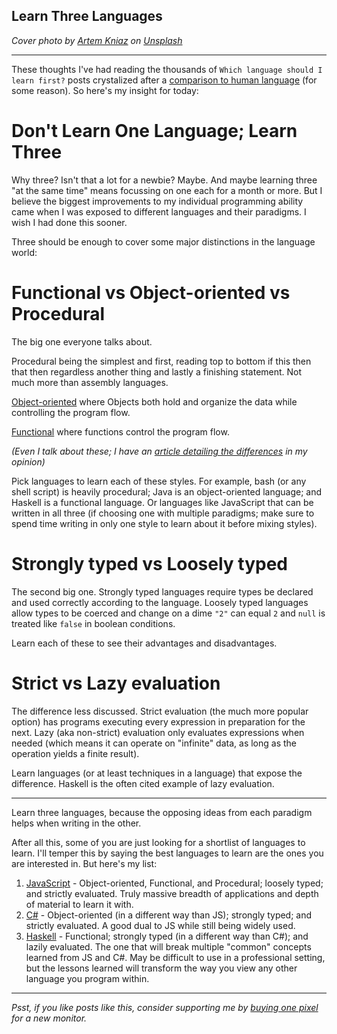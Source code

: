## Learn Three Languages

_Cover photo by [Artem Kniaz](https://unsplash.com/@artem_kniaz?utm_source=unsplash&amp;utm_medium=referral&amp;utm_content=creditCopyText) on [Unsplash](https://unsplash.com/s/photos/stacked-rocks?utm_source=unsplash&amp;utm_medium=referral&amp;utm_content=creditCopyText)_

---

These thoughts I've had reading the thousands of `Which language should I learn first?` posts crystalized after a [comparison to human language](https://dev.to/jana/is-coding-a-lenguage-like-english-or-portuguese-519h) (for some reason). So here's my insight for today:

# Don't Learn One Language; Learn Three

Why three? Isn't that a lot for a newbie? Maybe. And maybe learning three "at the same time" means focussing on one each for a month or more. But I believe the biggest improvements to my individual programming ability came when I was exposed to different languages and their paradigms. I wish I had done this sooner.

Three should be enough to cover some major distinctions in the language world:

# Functional vs Object-oriented vs Procedural

The big one everyone talks about.

Procedural being the simplest and first, reading top to bottom if this then that then regardless another thing and lastly a finishing statement. Not much more than assembly languages.

[Object-oriented](https://dev.to/kallmanation/unconditional-fizzbuzz-an-object-oriented-approach-8o5) where Objects both hold and organize the data while controlling the program flow.

[Functional](https://dev.to/kallmanation/unconditional-fizzbuzz-a-functional-approach-598m) where functions control the program flow.

_(Even I talk about these; I have an [article detailing the differences](https://dev.to/kallmanation/oop-vs-fp-a-comparison-using-unconditional-fizzbuzz-29i0) in my opinion)_

Pick languages to learn each of these styles. For example, bash (or any shell script) is heavily procedural; Java is an object-oriented language; and Haskell is a functional language. Or languages like JavaScript that can be written in all three (if choosing one with multiple paradigms; make sure to spend time writing in only one style to learn about it before mixing styles).

# Strongly typed vs Loosely typed

The second big one. Strongly typed languages require types be declared and used correctly according to the language. Loosely typed languages allow types to be coerced and change on a dime `"2"` can equal `2` and `null` is treated like `false` in boolean conditions.

Learn each of these to see their advantages and disadvantages.

# Strict vs Lazy evaluation

The difference less discussed. Strict evaluation (the much more popular option) has programs executing every expression in preparation for the next. Lazy (aka non-strict) evaluation only evaluates expressions when needed (which means it can operate on "infinite" data, as long as the operation yields a finite result).

Learn languages (or at least techniques in a language) that expose the difference. Haskell is the often cited example of lazy evaluation.

---

Learn three languages, because the opposing ideas from each paradigm helps when writing in the other.

After all this, some of you are just looking for a shortlist of languages to learn. I'll temper this by saying the best languages to learn are the ones you are interested in. But here's my list:

1. [JavaScript](https://medium.com/coderbyte/50-resources-to-help-you-start-learning-javascript-in-2017-4c70b222a3b9) - Object-oriented, Functional, and Procedural; loosely typed; and strictly evaluated. Truly massive breadth of applications and depth of material to learn it with.
2. [C#](https://docs.microsoft.com/en-us/dotnet/csharp/getting-started/) - Object-oriented (in a different way than JS); strongly typed; and strictly evaluated. A good dual to JS while still being widely used.
3. [Haskell](http://learnyouahaskell.com/introduction#about-this-tutorial) - Functional; strongly typed (in a different way than C#); and lazily evaluated. The one that will break multiple "common" concepts learned from JS and C#. May be difficult to use in a professional setting, but the lessons learned will transform the way you view any other language you program within.

---

_Psst, if you like posts like this, consider supporting me by [buying one pixel](https://www.buymeacoffee.com/kallmanation) for a new monitor._

